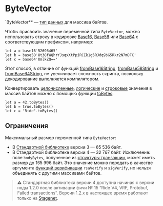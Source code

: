 # ByteVector

`ByteVector** — [тип данных](/ru/ride/data-types) для массива байтов.

Чтобы присвоить значение переменной типа `ByteVector`, можно использовать строку в кодировке [Base16](https://en.wikipedia.org/wiki/Hexadecimal#Base16_&#40;Transfer_encoding&#41;), [Base58](https://ru.wikipedia.org/wiki/Base58) или [Base64](https://ru.wikipedia.org/wiki/Base64) с соответствующим префиксом, например:

``` ride
let a = base16'52696465'
let b = base58'8t38fWQhrYJsqxXtPpiRCEk1g5RJdq9bG5Rkr2N7mDFC'
let c = base64'UmlkZQ=='
```

Этот способ, в отличие от функций [fromBase16String](/ru/ride/functions/built-in-functions/decoding-functions#from-base-16-string), [fromBase58String](/ru/ride/functions/built-in-functions/decoding-functions#from-base-58-string) и [fromBase64String](/ru/ride/functions/built-in-functions/decoding-functions#from-base-64-string), не увеличивает сложность скрипта, поскольку декодирование выполняется компилятором.

Конвертировать [целочисленные](/ru/ride/data-types/int), [логические](/ru/ride/data-types/boolean) и [строковые](/ru/ride/data-types/string) значения в массив байтов можно с помощью функции [toBytes](/ru/ride/functions/built-in-functions/converting-functions):

``` ride
let a = 42.toBytes()
let b = true.toBytes()
let c = "Ride".toBytes()
```

## Ограничения

Максимальный размер переменной типа `ByteVector`:

* В [Стандартной библиотеке](/ru/ride/script/standard-library) версии 3 — 65&nbsp;536 байт.
* В Стандартной библиотеке версии 4 — 32&nbsp;767 байт.
   Исключение: поле `bodyBytes`, полученное из [структуры транзакции](/ru/ride/structures/transaction-structures), может иметь размер до 165&nbsp;996 байт. Это значение можно передать в качестве аргумента [функций верификации](/ru/ride/functions/built-in-functions/verification-functions) `rsaVerify` и `sigVerify`, но нельзя объединять с другими массивами байтов.

> :warning: Стандартная библиотека версии 4 доступна начиная с версии ноды 1.2.0 после активации фичи №&nbsp;15 “Ride V4, VRF, Protobuf, Failed transactions”. Версии 1.2.x в настоящее время работают только на [Stagenet](/ru/blockchain/blockchain-network/stage-network).
